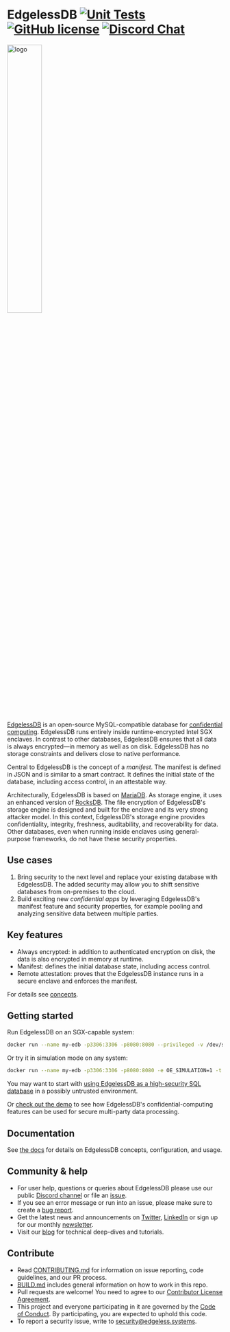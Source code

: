 EdgelessDB
[![Unit Tests][unit-tests-badge]][unit-tests]
[![GitHub license][license-badge]](LICENSE)
[![Discord Chat][discord-badge]][discord]
==

<img src="logo.svg" alt="logo" width="40%">

[EdgelessDB](https://edgeless.systems/products/edgelessdb) is an open-source MySQL-compatible database for [confidential computing](https://confidentialcomputing.io). EdgelessDB runs entirely inside runtime-encrypted Intel SGX enclaves. In contrast to other databases, EdgelessDB ensures that all data is always encrypted—in memory as well as on disk. EdgelessDB has no storage constraints and delivers close to native performance.

Central to EdgelessDB is the concept of a *manifest*. The manifest is defined in JSON and is similar to a smart contract. It defines the initial state of the database, including access control, in an attestable way.

Architecturally, EdgelessDB is based on [MariaDB](https://github.com/MariaDB/server). As storage engine, it uses an enhanced version of [RocksDB](https://rocksdb.org/). The file encryption of EdgelessDB's storage engine is designed and built for the enclave and its very strong attacker model. In this context, EdgelessDB's storage engine provides confidentiality, integrity, freshness, auditability, and recoverability for data. Other databases, even when running inside enclaves using general-purpose frameworks, do not have these security properties.

## Use cases

1. Bring security to the next level and replace your existing database with EdgelessDB. The added security may allow you to shift sensitive databases from on-premises to the cloud.
2. Build exciting new *confidential apps* by leveraging EdgelessDB's manifest feature and security properties, for example pooling and analyzing sensitive data between multiple parties.

## Key features

* Always encrypted: in addition to authenticated encryption on disk, the data is also encrypted in memory at runtime.
* Manifest: defines the initial database state, including access control.
* Remote attestation: proves that the EdgelessDB instance runs in a secure enclave and enforces the manifest.

For details see [concepts](https://docs.edgeless.systems/edgelessdb/#/getting-started/concepts).

## Getting started

Run EdgelessDB on an SGX-capable system:
```sh
docker run --name my-edb -p3306:3306 -p8080:8080 --privileged -v /dev/sgx:/dev/sgx -t ghcr.io/edgelesssys/edgelessdb-sgx-1gb
```

Or try it in simulation mode on any system:
```sh
docker run --name my-edb -p3306:3306 -p8080:8080 -e OE_SIMULATION=1 -t ghcr.io/edgelesssys/edgelessdb-sgx-1gb
```

You may want to start with [using EdgelessDB as a high-security SQL database](https://docs.edgeless.systems/edgelessdb/#/getting-started/quickstart-sgx) in a possibly untrusted environment.

Or [check out the demo](demo) to see how EdgelessDB's confidential-computing features can be used for secure multi-party data processing.

## Documentation

See [the docs](https://docs.edgeless.systems/edgelessdb) for details on EdgelessDB concepts, configuration, and usage.

## Community & help

* For user help, questions or queries about EdgelessDB please use our public [Discord channel](https://discord.com/invite/rH8QTH56JN) or file an [issue](https://github.com/edgelesssys/edgelessdb/issues).
* If you see an error message or run into an issue, please make sure to create a [bug report](https://github.com/edgelesssys/edgelessdb/issues).
* Get the latest news and announcements on [Twitter](https://twitter.com/EdgelessSystems), [LinkedIn](https://www.linkedin.com/company/edgeless-systems/) or sign up for our monthly [newsletter](http://eepurl.com/hmjo3H).
* Visit our [blog](https://blog.edgeless.systems/) for technical deep-dives and tutorials.

## Contribute

* Read [CONTRIBUTING.md](CONTRIBUTING.md) for information on issue reporting, code guidelines, and our PR process.
* [BUILD.md](BUILD.md) includes general information on how to work in this repo.
* Pull requests are welcome! You need to agree to our [Contributor License Agreement](https://cla-assistant.io/edgelesssys/ego).
* This project and everyone participating in it are governed by the [Code of Conduct](/CODE_OF_CONDUCT.md). By participating, you are expected to uphold this code.
* To report a security issue, write to security@edgeless.systems.

<!-- refs -->
[unit-tests]: https://github.com/edgelesssys/edgelessdb/actions
[unit-tests-badge]: https://github.com/edgelesssys/edgelessdb/workflows/Unit%20Tests/badge.svg
[license-badge]: https://img.shields.io/github/license/edgelesssys/edgelessdb
[discord]: https://discord.gg/rH8QTH56JN
[discord-badge]: https://img.shields.io/badge/chat-on%20Discord-blue
